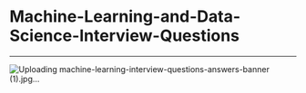 # Machine-Learning-and-Data-Science-Interview-Questions
------------------------------------------------------------------------
![Uploading machine-learning-interview-questions-answers-banner (1).jpg…]()
